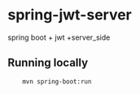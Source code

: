 # spring-jwt-server
spring boot + jwt +server_side

## Running locally
```
	mvn spring-boot:run
```

